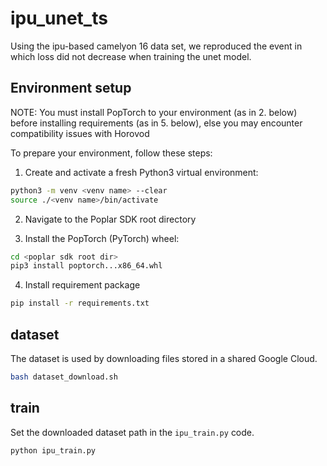 # ipu_unet_ts
Using the ipu-based camelyon 16 data set, we reproduced the event in which loss did not decrease when training the unet model.   

## Environment setup

NOTE: You must install PopTorch to your environment (as in 2. below) before installing requirements (as in 5. below), else you may encounter compatibility issues with Horovod

To prepare your environment, follow these steps:

1. Create and activate a fresh Python3 virtual environment:
```bash
python3 -m venv <venv name> --clear
source ./<venv name>/bin/activate
```

2. Navigate to the Poplar SDK root directory

3. Install the PopTorch (PyTorch) wheel:
```bash
cd <poplar sdk root dir>
pip3 install poptorch...x86_64.whl
```   

4. Install requirement package
```bash
pip install -r requirements.txt
```   

## dataset
The dataset is used by downloading files stored in a shared Google Cloud.   
```bash
bash dataset_download.sh
```

## train
Set the downloaded dataset path in the ```ipu_train.py``` code.
```bash
python ipu_train.py
```

